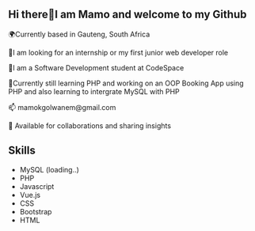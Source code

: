 <h2>Hi there👋I am Mamo and welcome to my Github</h2>
<p>🌍Currently based in Gauteng, South Africa</p>
<p>🔭I am looking for an internship or my first junior web developer role</p>
<p>🧠I am a Software Development student at CodeSpace</p>
<p>🌱Currently still learning PHP and working on an OOP Booking App using PHP and also learning to intergrate MySQL with PHP</p>
<p>📫 mamokgolwanem@gmail.com</p>
<p>👯 Available for collaborations and sharing insights</p>
<h2>Skills</h2>
<ul>

<li>MySQL (loading..)</li>
 <li>PHP</li>
<li>Javascript </li>
<li> Vue.js </li>
<li> CSS</li>
<li> Bootstrap </li>
<li>HTML</li>
</ul>

